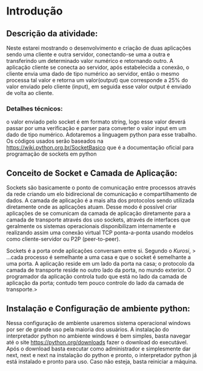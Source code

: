 # **Introdução**

## **Descrição da atividade:**

Neste estarei mostrando o desenvolvimento e criação de duas aplicações sendo uma cliente e outra servidor, conectando-se uma a outra e transferindo um determinado valor numérico e retornando outro. A aplicação cliente se conecta ao servidor, após estabelecida a conexão, o cliente envia uma dado de tipo numérico ao servidor, então o mesmo processa tal valor e retorna um valor(output) que corresponde a 25% do valor enviado pelo cliente (input), em seguida esse valor output é enviado de volta ao cliente.

### **Detalhes técnicos:**
o valor enviado pelo socket é em formato string, logo esse valor deverá passar por uma verificação e parser para converter o valor input em um dado de tipo numérico.
Adotaremos a linguagem python para esse trabalho.
Os códigos usados serão baseados na https://wiki.python.org.br/SocketBasico que é a documentação oficial para programação de sockets em python



## **Conceito de Socket e Camada de Aplicação:**

Sockets são basicamente o ponto de comunicação entre processos através da rede criando um elo bidirecional de comunicação e compartilhamento de dados. A camada de aplicação é a mais alta dos protocolos sendo utilizada diretamente onde as aplicações atuam. Desse modo é possível criar aplicações de se comunicam da camada de aplicação diretamente para a camada de transporte através dos uso sockets, através de interfaces que geralmente os sistemas operacionais disponibilizam internamente e realizando assim uma conexão virtual TCP ponta-a-ponta usando modelos como cliente-servidor ou P2P (peer-to-peer).

Sockets é a porta onde aplicações conversam entre si. Segundo o _Kurosi_, > ...cada processo é semelhante a uma casa e que o socket é semelhante a uma porta. A aplicação reside em um lado da porta na casa; o protocolo da camada de transporte reside no outro lado da porta, no mundo exterior. O programador da aplicação controla tudo que está no lado da camada de aplicação da porta; contudo tem pouco controle do lado da camada de transporte.> 



## **Instalação e Configuração de ambiente python:**

Nessa configuração de ambiente usaremos sistema operacional windows por ser de grande uso pela maioria dos usuários. A instalação do interpretador python no ambiente windows é bem simples, basta navegar até o site https://python.org/downloads fazer o download do executável. Após o download basta executar como administrador e simplesmente dar next, next e next na instalação do python e pronto, o interpretador python já está instalado e pronto para uso. Caso não esteja, basta reiniciar a máquina.
